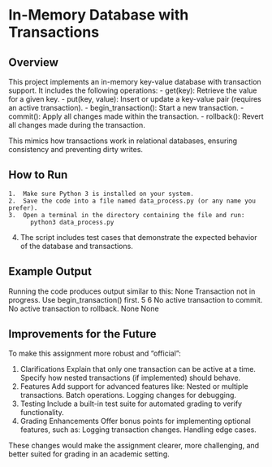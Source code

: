 # In-Memory Database with Transactions

## Overview

This project implements an in-memory key-value database with transaction support. It includes the following operations:
	- get(key): Retrieve the value for a given key.
 	- put(key, value): Insert or update a key-value pair (requires an active transaction).
	- begin_transaction(): Start a new transaction.
	- commit(): Apply all changes made within the transaction.
	- rollback(): Revert all changes made during the transaction.

This mimics how transactions work in relational databases, ensuring consistency and preventing dirty writes.

## How to Run
	1.	Make sure Python 3 is installed on your system.
	2.	Save the code into a file named data_process.py (or any name you prefer).
	3.	Open a terminal in the directory containing the file and run:
          python3 data_process.py
  4.	The script includes test cases that demonstrate the expected behavior of the database and transactions.

## Example Output

Running the code produces output similar to this:
  None
  Transaction not in progress. Use begin_transaction() first.
  5
  6
  No active transaction to commit.
  No active transaction to rollback.
  None
  None

## Improvements for the Future

To make this assignment more robust and “official”:
1. Clarifications
    Explain that only one transaction can be active at a time.
    Specify how nested transactions (if implemented) should behave.
2. Features
   Add support for advanced features like:
   Nested or multiple transactions.
   Batch operations.
   Logging changes for debugging.
3. Testing
   Include a built-in test suite for automated grading to verify functionality.
4. Grading Enhancements
   Offer bonus points for implementing optional features, such as:
   Logging transaction changes.
   Handling edge cases.

These changes would make the assignment clearer, more challenging, and better suited for grading in an academic setting.

